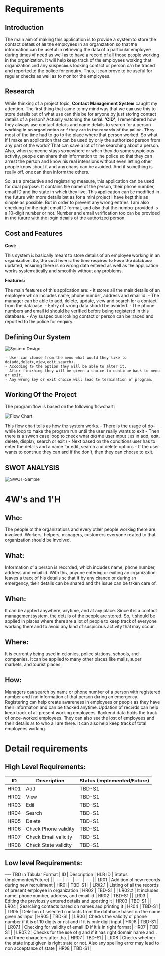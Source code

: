 # Requirements
## Introduction
The main aim of making this application is to provide a system to store the contact details of all the employees in an organization so that the information can be useful in retrieving the data of a particular employee during times of need as well as to have a record of all those people working in the organization. It will help keep track of the employees working that organization and any suspecious looking contact or person can be traced and reported to the police for enquiry. Thus, it can prove to be useful for regular checks as well as to monitor the employees.

## Research
While thinking of a project topic, **Contact Management System** caught my attention. The first thing that came to my mind was that we can use this to store details but of what use can this be for anyone by just storing contact details of a person? Actually watching the serial: **'CID'**, I remembered how they always use contact details and name details to search for a person working in an organization or if they are in the records of the police. They most of the time had to go to the place where that person worked. So what if I make an application that can be used by only the authorized person from any part of the world? That can save a lot of time searching about a person. Also, when someone stays somewhere or when they do some suspicious activity, people can share their information to the police so that they can arrest the person and know his real intensions without even letting other people know about it and any chaos can be avoided. And if something is really off, one can then inform the others. 

So, as a precautive and registering measure, this application can be used for dual purpose. It contains the name of the person, their phone number, email ID and the state in which they live. This application can be modified in the future with more details but as for a mini project I have kept this as simple as possible. But in order to prevent any wrong entries, I am also checking for the right email ID format, and also that the number provided is a 10-digit number or not. Number and email verification too can be provided in the future with the login details of the authorized person.

## Cost and Features

**Cost:** 

This system is basically meant to store details of an employee working in an organization. So, the cost here is the time required to keep the database updated, ensuring there is no wrong data entered as well as the application works systematically and smoothly without any problems.

**Features:**

The main features of this application are:
    - It stores all the main details of an employee which includes name, phone number, address and email id.
    - The manager can be able to add, delete, update, view and search for a contact from the database.
    - Entry of wrong data should be avoided.
    - The phone numbers and email id should be verified before being registered in this database.
    - Any suspecious looking contact or person can be traced and reported to the police for enquiry.

## Defining Our System

![System Design](https://github.com/Prerna983/260567_Mini_Project/blob/main/6_ImagesAndVideos/defining%20our%20prog%20image.JPG)

    - User can choose from the menu what would they like to do(add,delete,view,edit,search).
    - Accoding to the option they will be able to alter it.
    - After finishing they will be given a choice to continue back to menu or exit.
    - Any wrong key or exit choice will lead to termination of program.

## Working Of the Project

The program flow is based on the following flowchart:

![Flow Chart](https://github.com/Prerna983/260567_Mini_Project/blob/main/6_ImagesAndVideos/FlowChart.png)


This flow chart tells as how the system works.
    - There is the usage of do-while loop to make the program run until the user really wants to exit
    - Then there is a switch case loop to check what did the user input ( as in add, edit, delete, display, search or exit )
    - Next based on the conditions user has to enter the details and a name for edit, search and delete options
    - If the user wants to continue they can and if the don't, then they can choose to exit.



## SWOT ANALYSIS

![SWOT-Sample](https://github.com/Prerna983/260567_Mini_Project/blob/main/6_ImagesAndVideos/swots.JPG)

# 4W&#39;s and 1&#39;H

## Who:

The people of the organizations and every other people working there are involved.
Workers, helpers, managers, customers everyone related to that organization should be involved.

## What:

Information of a person is recorded, which includes name, phone number, address and email id.
With this, anyone entering or exiting an organization leaves a trace of his details so that if by any chance or during an emergency, their details can be shared and the issue can be taken care of.

## When:

It can be applied anywhere, anytime, and at any place. 
Since it is a contact management system, the details of the people are stored.
So, it should be applied in places where there are a lot of people to keep track of everyone working there and to avoid any kind of suspicious activity that may occur.

## Where:

It is currently being used in colonies, police stations, schools, and companies.
It can be applied to many other places like malls, super markets, and tourist places.

## How:

Managers can search by name or phone number of a person with registered number and find information of that person during an emergency. 
Registering can help create awareness in employees or people as they have their information and can be tracked anytime.
Updation of records can help keep track of at-present working employees.
Backend data holds the track of once-worked employees.
They can also see the lost of employees and their details as to who all are there.
It can also help keep track of total employees working.


# Detail requirements
## High Level Requirements:

 | ID  | Description | Status (Implemented/Future) |
 | --- | --- | --- |
 | HR01 | Add         | TBD-S1 |
 | HR02 | View        | TBD-S1 |
 | HR03 | Edit        | TBD-S1 |
 | HR04 | Search      | TBD-S1 |
 | HR05 | Delete      | TBD-S1 |
 | HR06 | Check Phone validity      | TBD-S1 |
 | HR07 | Check Email validity      | TBD-S1 |
 | HR08 | Check State validity      | TBD-S1 |
 

##  Low level Requirements:
--- TBD in Tabular Format 
|  ID    |                           Description                           | HLR ID | Status (Implemented/Future) |
| --- | --- | --- | --- |
| LR01   | Addition of new records during new recruitment                  |  HR01  | TBD-S1  |
| LR02.1 | Listing of all the records of present employee in organization |  HR02  | TBD-S1  |
| LR02.2 | It includes name, phone number, address, and email id          |  HR02  | TBD-S1  |
| LR03   | Editing the previously entered details and updating it         |  HR03  | TBD-S1  |
| LR04   | Searching contacts based on names and printing it            |  HR04  | TBD-S1  |
| LR05   | Deletion of selected contacts from the database based on the name given as input              |  HR05  | TBD-S1  |
| LR06   | Checks the validity of phone number if it is of 10 digits or not and if it is only digit input        |  HR06  | TBD-S1  |
| LR07.1   | Checking for validity of email ID if it is in right format        |  HR07  | TBD-S1  |
| LR07.2   | Checks for the use of `@` and if it has right domain name and `.` and three characters after that        |  HR07  | TBD-S1  |
| LR08   | Checks whether the state input given is right state or not. Also any spelling error may lead to non acceptance of state   |  HR08  | TBD-S1  |
